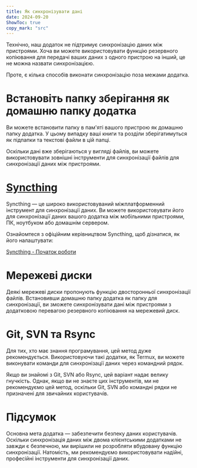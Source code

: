 ```yaml
---
title: Як синхронізувати дані  
date: 2024-09-20  
ShowToc: true
copy_mark: "src"
---
```


Технічно, наш додаток не підтримує синхронізацію даних між пристроями. Хоча ви можете використовувати функцію резервного копіювання для передачі ваших даних з одного пристрою на інший, це не можна назвати синхронізацією.

Проте, є кілька способів виконати синхронізацію поза межами додатка.

# Встановіть папку зберігання як домашню папку додатка

Ви можете встановити папку в пам'яті вашого пристрою як домашню папку додатка. У цьому випадку ваші книги та розділи зберігатимуться як підпапки та текстові файли в цій папці.

Оскільки дані вже зберігаються у вигляді файлів, ви можете використовувати зовнішні інструменти для синхронізації файлів для синхронізації даних між пристроями.

# [Syncthing](https://play.google.com/store/apps/details?id=com.nutomic.syncthingandroid)

Syncthing — це широко використовуваний міжплатформенний інструмент для синхронізації даних. Ви можете використовувати його для синхронізації даних вашого додатка між мобільними пристроями, ПК, ноутбуком або домашнім сервером.

Ознайомтеся з офіційним керівництвом Syncthing, щоб дізнатися, як його налаштувати:

[Syncthing - Початок роботи](https://docs.syncthing.net/intro/getting-started.html#getting-started)

# Мережеві диски

Деякі мережеві диски пропонують функцію двосторонньої синхронізації файлів. Встановивши домашню папку додатка як папку для синхронізації, ви зможете синхронізувати дані між пристроями з додатковою перевагою резервного копіювання на мережевий диск.

# Git, SVN та Rsync

Для тих, хто має знання програмування, цей метод дуже рекомендується. Використовуючи такі додатки, як Termux, ви можете виконувати команди для синхронізації даних через командний рядок.

Якщо ви знайомі з Git, SVN або Rsync, цей варіант надає велику гнучкість. Однак, якщо ви не знаєте цих інструментів, ми не рекомендуємо цей метод, оскільки Git, SVN або командні рядки не призначені для звичайних користувачів.

# Підсумок

Основна мета додатка — забезпечити безпеку даних користувачів. Оскільки синхронізація даних між двома клієнтськими додатками не завжди є безпечною, ми вирішили не розробляти вбудовану функцію синхронізації. Натомість, ми рекомендуємо використовувати надійні, професійні інструменти для синхронізації даних.
